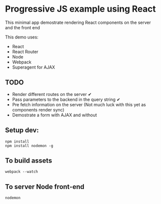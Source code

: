 Progressive JS example using React
=====================

This minimal app demostrate rendering React components on the server and the front end

This demo uses:

- React
- React Router
- Node
- Webpack
- Superagent for AJAX

## TODO

- Render different routes on the server ✔
- Pass parameters to the backend in the query string ✔
- Pre fetch information on the server (Not much luck with this yet as components render sync)
- Demostrate a form with AJAX and without

## Setup dev:

```
npm install
npm install nodemon -g
```

## To build assets

```
webpack --watch
```

## To server Node front-end

```
nodemon
```



